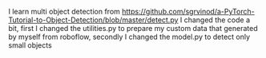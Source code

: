 I learn multi object detection from https://github.com/sgrvinod/a-PyTorch-Tutorial-to-Object-Detection/blob/master/detect.py 
I changed the code a bit, first I changed the utilities.py to prepare my custom data that generated by myself from roboflow, secondly I changed the model.py to detect only small objects
